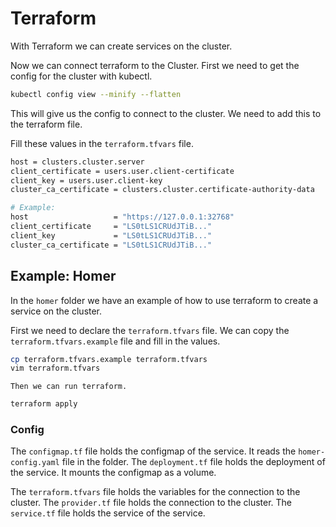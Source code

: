 # Terraform

With Terraform we can create services on the cluster.

Now we can connect terraform to the Cluster.
First we need to get the config for the cluster with kubectl.

```bash
kubectl config view --minify --flatten
```

This will give us the config to connect to the cluster. We need to add this to the terraform file.

Fill these values in the `terraform.tfvars` file.

```bash
host = clusters.cluster.server
client_certificate = users.user.client-certificate
client_key = users.user.client-key
cluster_ca_certificate = clusters.cluster.certificate-authority-data

# Example:
host                   = "https://127.0.0.1:32768"
client_certificate     = "LS0tLS1CRUdJTiB..."
client_key             = "LS0tLS1CRUdJTiB..."
cluster_ca_certificate = "LS0tLS1CRUdJTiB..."
```

## Example: Homer

In the `homer` folder we have an example of how to use terraform to create a service on the cluster.

First we need to declare the `terraform.tfvars` file. We can copy the `terraform.tfvars.example` file and fill in the values.

```bash
cp terraform.tfvars.example terraform.tfvars
vim terraform.tfvars
```

    Then we can run terraform.

```bash
terraform apply
```

### Config

The `configmap.tf` file holds the configmap of the service. It reads the `homer-config.yaml` file in the folder.
The `deployment.tf` file holds the deployment of the service. It mounts the configmap as a volume.

The `terraform.tfvars` file holds the variables for the connection to the cluster.
The `provider.tf` file holds the connection to the cluster.
The `service.tf` file holds the service of the service.
